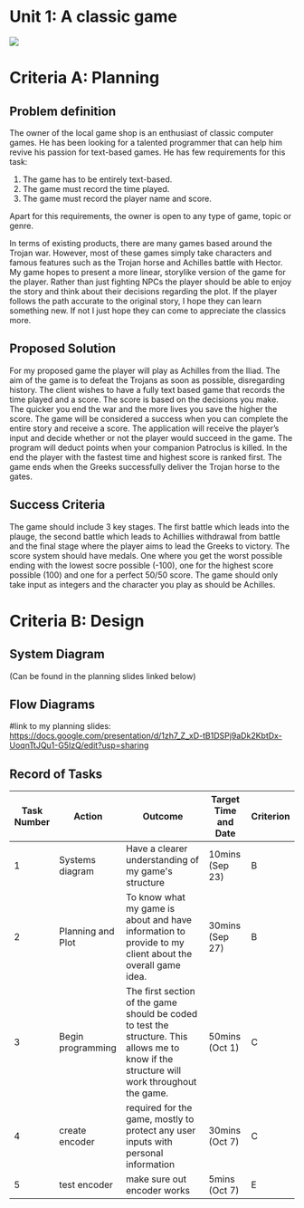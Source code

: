 # Unit 1: A classic game 
![](game.gif)

# Criteria A: Planning

## Problem definition

The owner of the local game shop is an enthusiast of classic computer games. He has been looking for a talented programmer that can help him revive his passion for text-based games. He has few requirements for this task:

1. The game has to be entirely text-based.
2. The game must record the time played.
3. The game must record the player name and score.

Apart for this requirements, the owner is open to any type of game, topic or genre.

In terms of existing products, there are many games based around the Trojan war. However, most of these games simply take characters and famous features such as the Trojan horse and Achilles battle with Hector. My game hopes to present a more linear, storylike version of the game for the player. Rather than just fighting NPCs the player should be able to enjoy the story and think about their decisions regarding the plot. If the player follows the path accurate to the original story, I hope they can learn something new. If not I just hope they can come to appreciate the classics more.

## Proposed Solution
For my proposed game the player will play as Achilles from the Iliad. The aim of the game is to defeat the Trojans as soon as possible, disregarding history.  The client wishes to have a fully text based game that records the time played and a score. The score is based on the decisions you make. The quicker you end the war and the more lives you save the higher the score. The game will be considered a success when you can complete the entire story and receive a score. The application will receive the player’s input and decide whether or not the player would succeed in the game. The program will deduct points when your companion Patroclus is killed. In the end the player with the fastest time and highest score is ranked first. The game ends when the Greeks successfully deliver the Trojan horse to the gates.

## Success Criteria
The game should include 3 key stages. The first battle which leads into the plauge, the second battle which leads to Achillies withdrawal from battle and the final stage where the player aims to lead the Greeks to victory. The score system should have medals. One where you get the worst possible ending with the lowest socre possible (-100), one for the highest score possible (100) and one for a perfect 50/50 score. The game should only take input as integers and the character you play as should be Achilles.

# Criteria B: Design

## System Diagram

(Can be found in the planning slides linked below)
## Flow Diagrams
#link to my planning slides: https://docs.google.com/presentation/d/1zh7_Z_xD-tB1DSPj9aDk2KbtDx-UoqnTtJQu1-G5IzQ/edit?usp=sharing

## Record of Tasks
| Task Number | Action            | Outcome                                                                                                                                     | Target Time and Date | Criterion |
|-------------|-------------------|---------------------------------------------------------------------------------------------------------------------------------------------|----------------------|-----------|
| 1           | Systems diagram   | Have a clearer understanding of my game's structure                                                                                         | 10mins (Sep 23)      | B         |
| 2           | Planning and Plot | To know what my game is about and have information to provide to my client about the overall game idea.                                     | 30mins (Sep 27)      | B         |
| 3           | Begin programming | The first section of the game should be coded to test the structure. This allows me to know if the structure will work throughout the game. | 50mins (Oct 1)       | C         |
| 4           | create encoder    | required for the game, mostly to protect any user inputs with personal information                                                          | 30mins (Oct 7)       | C         |
| 5           | test encoder      | make sure out encoder works                                                                                                                 | 5mins (Oct 7)        | E         |

